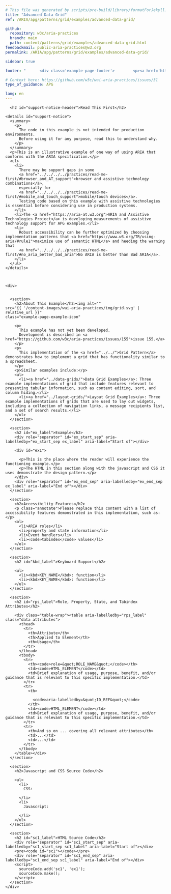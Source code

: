 ```yaml
---
# This file was generated by scripts/pre-build/library/formatForJekyll.js
title: "Advanced Data Grid"
ref: /ARIA/apg/patterns/grid/examples/advanced-data-grid/

github:
  repository: w3c/aria-practices
  branch: main
  path: content/patterns/grid/examples/advanced-data-grid.html
feedbackmail: public-aria-practices@w3.org
permalink: /ARIA/apg/patterns/grid/examples/advanced-data-grid/

sidebar: true

footer: "      <div class='example-page-footer'>        <p><a href='https://github.com/w3c/aria-practices/projects/15'>View issues related to this example</a></p>        <p>Page last updated: 22 February 2023</p>      </div>    "

# Context here: https://github.com/w3c/wai-aria-practices/issues/31
type_of_guidance: APG

lang: en
---
```

<meta charset="utf-8" />
<meta name="viewport" content="width=device-width, initial-scale=1.0" />
<title>Advanced Data Grid Example</title>

<script src="../../../../../../content-assets/wai-aria-practices/shared/js/examples.js"></script>
<script src="../../../../../../content-assets/wai-aria-practices/shared/js/highlight.pack.js"></script>
<script src="../../../../../../content-assets/wai-aria-practices/shared/js/app.js"></script>
<script src="../../../../../../content-assets/wai-aria-practices/shared/js/skipto.js"></script>

<link
  href="../../../../../../content-assets/wai-aria-practices/patterns/grid/examples/css/menuButton.css"
  rel="stylesheet"
/>
<link
  href="../../../../../../content-assets/wai-aria-practices/patterns/grid/examples/css/dataGrids.css"
  rel="stylesheet"
/>
<script src="../../../../../../content-assets/wai-aria-practices/shared/js/utils.js"></script>
<script src="../../../../../../content-assets/wai-aria-practices/patterns/grid/examples/js/menuButton.js"></script>
<script src="../../../../../../content-assets/wai-aria-practices/patterns/grid/examples/js/dataGrid.js"></script>
<script src="../../../../../../content-assets/wai-aria-practices/patterns/grid/examples/js/dataGrids.js"></script>


<link 
  rel="stylesheet"
  href="{{ '/content-assets/wai-aria-practices/styles.css' | relative_url }}"
>
<!-- Code highlighting styles -->
<link 
  rel="stylesheet"
  href="{{ '/content-assets/wai-aria-practices/shared/css/github.css' | relative_url }}"
>

<script>
const addBodyClass = undefined;
const enableSidebar = true;
if (addBodyClass) document.body.classList.add(addBodyClass);
if (enableSidebar) document.body.classList.add('has-sidebar');
</script>
    

<script>
    const parentPage = window.location.pathname.match(
      /\/(patterns|practices|about)\//
    )?.[1];
    if (parentPage) {
      const parentHref = 'a[href*="' + parentPage + '"]';
      document.querySelector(parentHref).classList.add('active');
    }
  </script>
<div>

      <h2 id="support-notice-header">Read This First</h2>
      
    <details id="support-notice">
      <summary>
        <p>
          The code in this example is not intended for production environments.
          Before using it for any purpose, read this to understand why.
        </p>
      </summary>
      <p>This is an illustrative example of one way of using ARIA that conforms with the ARIA specification.</p>
      <ul>
        <li>
          There may be support gaps in some
          <a href="../../../../practices/read-me-first/#browser_and_AT_support">browser and assistive technology combinations</a>,
          especially for
          <a href="../../../../practices/read-me-first/#mobile_and_touch_support">mobile/touch devices</a>.
          Testing code based on this example with assistive technologies is essential before considering use in production systems.
        </li>
        <li>The <a href="https://aria-at.w3.org">ARIA and Assistive Technologies Project</a> is developing measurements of assistive technology support for APG examples.</li>
        <li>
          Robust accessibility can be further optimized by choosing implementation patterns that <a href="https://www.w3.org/TR/using-aria/#rule1">maximize use of semantic HTML</a> and heeding the warning that
          <a href="../../../../practices/read-me-first/#no_aria_better_bad_aria">No ARIA is better than Bad ARIA</a>.
        </li>
      </ul>
    </details>
  
    
    
    <div>
      

      <section>
        <h2>About This Example</h2><img alt=""
    src="{{ '/content-images/wai-aria-practices/img/grid.svg' | relative_url }}"
    class="example-page-example-icon"
  >
        <p>
          This example has not yet been developed.
          Development is described in <a href="https://github.com/w3c/aria-practices/issues/155">issue 155.</a>
        </p>
        <p>
          This implementation of the <a href="../../">Grid Pattern</a> demonstrates how to implement a grid that has functionality similar to a spreadsheet.
        </p>
        <p>Similar examples include:</p>
        <ul>
          <li><a href="../data-grids/">Data Grid Examples</a>: Three example implementations of grid that include features relevant to presenting tabular information, such as content editing, sort, and column hiding.</li>
          <li><a href="../layout-grids/">Layout Grid Examples</a>: Three example implementations of grids that are used to lay out widgets, including a collection of navigation links, a message recipients list, and a set of search results.</li>
        </ul>
      </section>

      <section>
        <h2 id="ex_label">Example</h2>
        <div role="separator" id="ex_start_sep" aria-labelledby="ex_start_sep ex_label" aria-label="Start of"></div>
        
        <div id="ex1">
          
          <p>This is the place where the reader will experience the functioning example.</p>
          <p>The HTML in this section along with the javascript and CSS it uses demonstrate the design pattern.</p>
        </div>
        <div role="separator" id="ex_end_sep" aria-labelledby="ex_end_sep ex_label" aria-label="End of"></div>
      </section>

      <section>
        <h2>Accessibility Features</h2>
        <p class="annotate">Please replace this content with a list of accessibility features demonstrated in this implementation, such as:</p>
        <ol>
          <li>ARIA roles</li>
          <li>property and state information</li>
          <li>Event handlers</li>
          <li><code>tabindex</code> values</li>
        </ol>
      </section>

      <section>
        <h2 id="kbd_label">Keyboard Support</h2>
        
        <ul>
          <li><kbd>KEY_NAME</kbd>: function</li>
          <li><kbd>KEY_NAME</kbd>: function</li>
        </ul>
      </section>

      <section>
        <h2 id="rps_label">Role, Property, State, and Tabindex Attributes</h2>
        
        <div class="table-wrap"><table aria-labelledby="rps_label" class="data attributes">
          <thead>
            <tr>
              <th>Attribute</th>
              <th>Applied to Element</th>
              <th>Usage</th>
            </tr>
          </thead>
          <tbody>
            <tr>
              <th><code>role=&quot;ROLE_NAME&quot;</code></th>
              <td><code>HTML_ELEMENT</code></td>
              <td>Brief explanation of usage, purpose, benefit, and/or guidance that is relevant to this specific implementation.</td>
            </tr>
            <tr>
              <th>
                
                <code>aria-labelledby=&quot;ID_REF&quot;</code>
              </th>
              <td><code>HTML_ELEMENT</code></td>
              <td>Brief explanation of usage, purpose, benefit, and/or guidance that is relevant to this specific implementation.</td>
            </tr>
            <tr>
              <th>And so on ... covering all relevant attributes</th>
              <td>...</td>
              <td>...</td>
            </tr>
          </tbody>
        </table></div>
      </section>

      <section>
        <h2>Javascript and CSS Source Code</h2>
        
        <ul>
          <li>
            CSS:
            
          </li>
          <li>
            Javascript:
            
          </li>
        </ul>
      </section>

      <section>
        <h2 id="sc1_label">HTML Source Code</h2>
        <div role="separator" id="sc1_start_sep" aria-labelledby="sc1_start_sep sc1_label" aria-label="Start of"></div>
        <pre><code id="sc1"></code></pre>
        <div role="separator" id="sc1_end_sep" aria-labelledby="sc1_end_sep sc1_label" aria-label="End of"></div>
        <script>
          sourceCode.add('sc1', 'ex1');
          sourceCode.make();
        </script>
      </section>
    </div>
  
</div>
<script 
  src="{{ '/content-assets/wai-aria-practices/shared/js/skipto.js' | relative_url }}"
></script>
